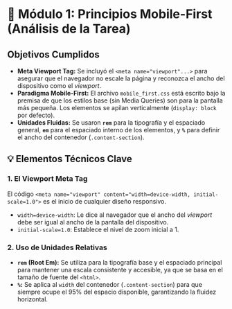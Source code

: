 # 📄 Módulo 1: Principios Mobile-First (Análisis de la Tarea)

## Objetivos Cumplidos

* **Meta Viewport Tag:** Se incluyó el `<meta name="viewport"...>` para asegurar que el navegador no escale la página y reconozca el ancho del dispositivo como el *viewport*.
* **Paradigma Mobile-First:** El archivo `mobile_first.css` está escrito bajo la premisa de que los estilos base (sin Media Queries) son para la pantalla más pequeña. Los elementos se apilan verticalmente (`display: block` por defecto).
* **Unidades Fluidas:** Se usaron **`rem`** para la tipografía y el espaciado general, **`em`** para el espaciado interno de los elementos, y **`%`** para definir el ancho del contenedor (`.content-section`).

## 💡 Elementos Técnicos Clave

### 1. El Viewport Meta Tag
El código `<meta name="viewport" content="width=device-width, initial-scale=1.0">` es el inicio de cualquier diseño responsivo.
* `width=device-width`: Le dice al navegador que el ancho del *viewport* debe ser igual al ancho de la pantalla del dispositivo.
* `initial-scale=1.0`: Establece el nivel de zoom inicial a 1.

### 2. Uso de Unidades Relativas
* **`rem` (Root Em):** Se utiliza para la tipografía base y el espaciado principal para mantener una escala consistente y accesible, ya que se basa en el tamaño de fuente del `<html>`.
* **`%`:** Se aplica al `width` del contenedor (`.content-section`) para que siempre ocupe el 95% del espacio disponible, garantizando la fluidez horizontal.